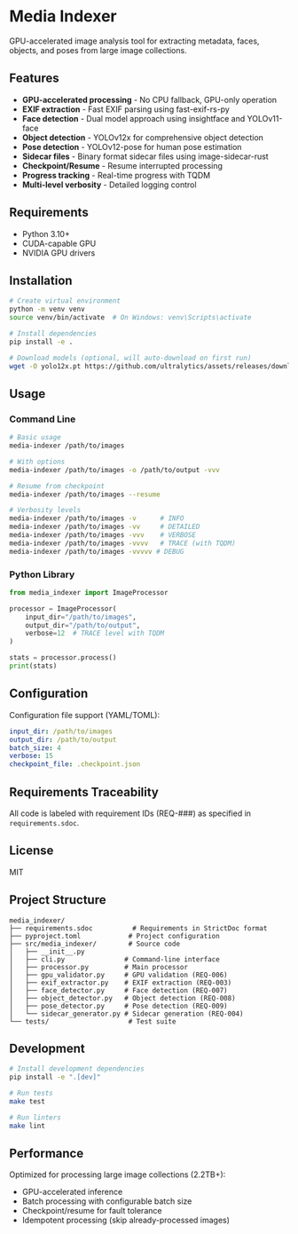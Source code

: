 # Media Indexer

GPU-accelerated image analysis tool for extracting metadata, faces, objects, and poses from large image collections.

## Features

- **GPU-accelerated processing** - No CPU fallback, GPU-only operation
- **EXIF extraction** - Fast EXIF parsing using fast-exif-rs-py
- **Face detection** - Dual model approach using insightface and YOLOv11-face
- **Object detection** - YOLOv12x for comprehensive object detection
- **Pose detection** - YOLOv12-pose for human pose estimation
- **Sidecar files** - Binary format sidecar files using image-sidecar-rust
- **Checkpoint/Resume** - Resume interrupted processing
- **Progress tracking** - Real-time progress with TQDM
- **Multi-level verbosity** - Detailed logging control

## Requirements

- Python 3.10+
- CUDA-capable GPU
- NVIDIA GPU drivers

## Installation

```bash
# Create virtual environment
python -m venv venv
source venv/bin/activate  # On Windows: venv\Scripts\activate

# Install dependencies
pip install -e .

# Download models (optional, will auto-download on first run)
wget -O yolo12x.pt https://github.com/ultralytics/assets/releases/download/v8.3.0/yolo12x.pt
```

## Usage

### Command Line

```bash
# Basic usage
media-indexer /path/to/images

# With options
media-indexer /path/to/images -o /path/to/output -vvv

# Resume from checkpoint
media-indexer /path/to/images --resume

# Verbosity levels
media-indexer /path/to/images -v      # INFO
media-indexer /path/to/images -vv     # DETAILED
media-indexer /path/to/images -vvv    # VERBOSE
media-indexer /path/to/images -vvvv   # TRACE (with TQDM)
media-indexer /path/to/images -vvvvv # DEBUG
```

### Python Library

```python
from media_indexer import ImageProcessor

processor = ImageProcessor(
    input_dir="/path/to/images",
    output_dir="/path/to/output",
    verbose=12  # TRACE level with TQDM
)

stats = processor.process()
print(stats)
```

## Configuration

Configuration file support (YAML/TOML):

```yaml
input_dir: /path/to/images
output_dir: /path/to/output
batch_size: 4
verbose: 15
checkpoint_file: .checkpoint.json
```

## Requirements Traceability

All code is labeled with requirement IDs (REQ-###) as specified in `requirements.sdoc`.

## License

MIT

## Project Structure

```
media_indexer/
├── requirements.sdoc          # Requirements in StrictDoc format
├── pyproject.toml            # Project configuration
├── src/media_indexer/        # Source code
│   ├── __init__.py
│   ├── cli.py               # Command-line interface
│   ├── processor.py         # Main processor
│   ├── gpu_validator.py     # GPU validation (REQ-006)
│   ├── exif_extractor.py    # EXIF extraction (REQ-003)
│   ├── face_detector.py     # Face detection (REQ-007)
│   ├── object_detector.py   # Object detection (REQ-008)
│   ├── pose_detector.py     # Pose detection (REQ-009)
│   └── sidecar_generator.py # Sidecar generation (REQ-004)
└── tests/                    # Test suite
```

## Development

```bash
# Install development dependencies
pip install -e ".[dev]"

# Run tests
make test

# Run linters
make lint
```

## Performance

Optimized for processing large image collections (2.2TB+):

- GPU-accelerated inference
- Batch processing with configurable batch size
- Checkpoint/resume for fault tolerance
- Idempotent processing (skip already-processed images)

